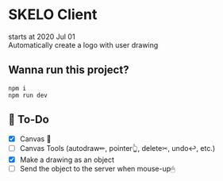 # SKELO Client

starts at 2020 Jul 01  
Automatically create a logo with user drawing

## Wanna run this project?

```
npm i
npm run dev
```

## 📝 To-Do

- [x] Canvas 🎨
- [ ] Canvas Tools (autodraw✏, pointer👆, delete✂, undo↩, etc.)
- [x] Make a drawing as an object
- [ ] Send the object to the server when mouse-up🖱
